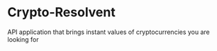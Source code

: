 # Crypto-Resolvent
 API application that brings instant values ​​of cryptocurrencies you are looking for
